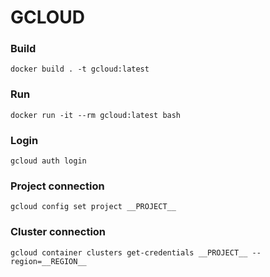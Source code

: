 # GCLOUD

### Build

```shell
docker build . -t gcloud:latest
```

### Run

```shell
docker run -it --rm gcloud:latest bash
```

### Login

```shell
gcloud auth login
```

### Project connection

```shell
gcloud config set project __PROJECT__
```

### Cluster connection

```shell
gcloud container clusters get-credentials __PROJECT__ --region=__REGION__
```

